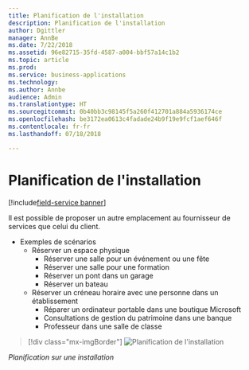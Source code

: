 ```yaml
---
title: Planification de l'installation
description: Planification de l'installation
author: Dgittler
manager: AnnBe
ms.date: 7/22/2018
ms.assetid: 96e82715-35fd-4587-a004-bbf57a14c1b2
ms.topic: article
ms.prod: 
ms.service: business-applications
ms.technology: 
ms.author: Annbe
audience: Admin
ms.translationtype: HT
ms.sourcegitcommit: 0b40bb3c98145f5a260f412701a884a5936174ce
ms.openlocfilehash: be3172ea0613c4fadade24b9f19e9fcf1aef646f
ms.contentlocale: fr-fr
ms.lasthandoff: 07/18/2018

---
```





#  <a name="facility-scheduling"></a>Planification de l'installation

[!include[field-service banner](../../../includes/field-service.md)]

Il est possible de proposer un autre emplacement au fournisseur de services que celui du client.

* Exemples de scénarios
    * Réserver un espace physique
        * Réserver une salle pour un événement ou une fête
        * Réserver une salle pour une formation
        * Réserver un pont dans un garage
        * Réserver un bateau
    * Réserver un créneau horaire avec une personne dans un établissement
        * Réparer un ordinateur portable dans une boutique Microsoft
        * Consultations de gestion du patrimoine dans une banque
        * Professeur dans une salle de classe

> [!div class="mx-imgBorder"]
> ![](media/Facility-Scheduling.png "Planification de l'installation")
<!-- picture -->

*Planification sur une installation*

